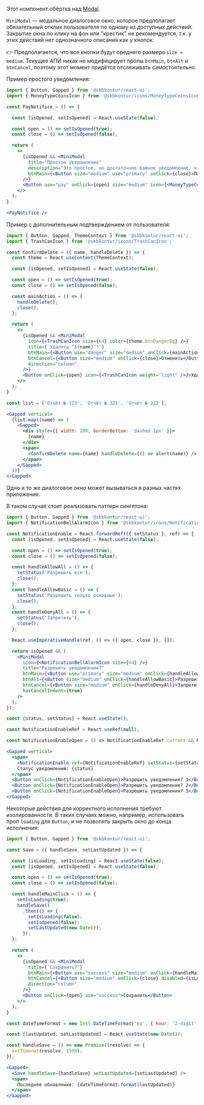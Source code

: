 Этот компонент обёртка над [Modal](#/Components/Modal/Modal).

`MiniModal` — модальное диалоговое окно, которое предполагает обязательный отклик пользователя по одному из доступных действий.
Закрытие окна по клику на фон или "крестик" не рекомендуется, т.к. у этих действий нет однозначного описания как у кнопок.

👉 Предполагается, что все кнопки будут среднего размера `size = medium`. Текущее АПИ никак не модифицирует пропы `btnMain`, `btnAlt` и `btnCancel`, поэтому этот момент придётся отслеживать самостоятельно.

Пример простого уведомления:

```jsx harmony
import { Button, Gapped } from '@skbkontur/react-ui';
import { MoneyTypeCoinsIcon } from '@skbkontur/icons/MoneyTypeCoinsIcon';

const PayNotifice = () => {

  const [isOpened, setIsOpened] = React.useState(false);

  const open = () => setIsOpened(true);
  const close = () => setIsOpened(false);

  return (
    <>
      {isOpened && <MiniModal
        title="Простое уведомление"
        description="Это простое, но достаточное важное уведомление, чтобы его показать в МиниМодалке"
        btnMain={<Button size="medium" use="primary" onClick={close}>Понятно</Button>}
      />}
      <Button use="pay" onClick={open} size="medium" icon={<MoneyTypeCoinsIcon />}>Оплата</Button>
    </>
  );
}

<PayNotifice />
```

Пример с дополнительным подтверждением от пользователя:

```jsx harmony
import { Button, Gapped, ThemeContext } from '@skbkontur/react-ui';
import { TrashCanIcon } from '@skbkontur/icons/TrashCanIcon';

const ConfirmDelete = ({ name, handleDelete }) => {
  const theme = React.useContext(ThemeContext);

  const [isOpened, setIsOpened] = React.useState(false);

  const open = () => setIsOpened(true);
  const close = () => setIsOpened(false);

  const mainAction = () => {
    handleDelete();
    close();
  };

  return (
    <>
      {isOpened && <MiniModal
        icon={<TrashCanIcon size={64} color={theme.btnDangerBg} />}
        title={`Удалить "${name}"?`}
        btnMain={<Button use="danger" size="medium" onClick={mainAction}>Удалить</Button>}
        btnCancel={<Button size="medium" onClick={close}>Отменить</Button>}
        direction="column"
      />}
      <Button onClick={open} icon={<TrashCanIcon weight="light" />}>Удалить</Button>
    </>
  );
}

const list = ['Отчёт № 123', 'Отчёт № 321', 'Отчёт № 222'];

<Gapped vertical>
  {list.map((name) => (
    <Gapped>
      <div style={{ width: 200, borderBottom: 'dashed 1px' }}>
        {name}
      </div>
      <span>
        <ConfirmDelete name={name} handleDelete={() => alert(name)} />
      </span>
    </Gapped>
  ))}
</Gapped>
```

Одно и то же диалоговое окно может вызываться в разных частях приложения.

В таком случае стоит реализовать паттерн синглтона:

```jsx harmony
import { Button, Gapped } from '@skbkontur/react-ui';
import { NotificationBellAlarmIcon } from '@skbkontur/icons/NotificationBellAlarmIcon';

const NotificationEnable = React.forwardRef(({ setStatus }, ref) => {
  const [isOpened, setIsOpened] = React.useState(false);

  const open = () => setIsOpened(true);
  const close = () => setIsOpened(false);

  const handleAllowAll = () => {
    setStatus('Разрешить все');
    close();
  };
  const handleAllowBasic = () => {
    setStatus('Разрешить только основные');
    close();
  };
  const handleDenyAll = () => {
    setStatus('Запретить');
    close();
  };

  React.useImperativeHandle(ref, () => ({ open, close }), []);

  return isOpened && (
    <MiniModal
      icon={<NotificationBellAlarmIcon size={64} />}
      title="Разрешить уведомления?"
      btnMain={<Button use="primary" size="medium" onClick={handleAllowAll}>Разрешить все</Button>}
      btnAlt={<Button size="medium" onClick={handleAllowBasic}>Разрешить только основные</Button>}
      btnCancel={<Button size="medium" onClick={handleDenyAll}>Запретить</Button>}
      hasCancelIndent={true}
    />
  );
});

const [status, setStatus] = React.useState();

const NotificationEnableRef = React.useRef(null);

const NotificationEnableOpen = () => NotificationEnableRef.current && NotificationEnableRef.current.open();

<Gapped vertical>
  <span>
    <NotificationEnable ref={NotificationEnableRef} setStatus={setStatus} />
    Статус уведомлений: {status}
  </span>
  <Button onClick={NotificationEnableOpen}>Разрешить уведомления? 1</Button>
  <Button onClick={NotificationEnableOpen}>Разрешить уведомления? 2</Button>
  <Button onClick={NotificationEnableOpen}>Разрешить уведомления? 3</Button>
</Gapped>
```

Некоторые действия для корректного исполнения требуют изолированности.
В таких случаях можно, например, использовать проп `loading` для `Button`, и не позволять закрыть окно до конца исполнения:

```jsx harmony
import { Button, Gapped } from '@skbkontur/react-ui';

const Save = ({ handleSave, setLastUpdated }) => {

  const [isLoading, setIsLoading] = React.useState(false);
  const [isOpened, setIsOpened] = React.useState(false);

  const open = () => setIsOpened(true);
  const close = () => setIsOpened(false);

  const handleMainClick = () => {
    setIsLoading(true);
    handleSave()
      .then(() => {
        setIsLoading(false);
        setIsOpened(false);
        setLastUpdated(new Date());
      });
  };

  return (
    <>
      {isOpened && <MiniModal
        title={`Сохранить?`}
        btnMain={<Button use="success" size="medium" onClick={handleMainClick} loading={isLoading}>Сохранить</Button>}
        btnCancel={<Button size="medium" onClick={close} disabled={isLoading}>Отменить</Button>}
        direction="column"
      />}
      <Button onClick={open} use="success">Сохранить</Button>
    </>
  );
}

const dateTimeFormat = new Intl.DateTimeFormat('nu', { hour: '2-digit', minute: '2-digit', second: '2-digit' });

const [lastUpdated, setLastUpdated] = React.useState(new Date());

const handleSave = () => new Promise((resolve) => {
  setTimeout(resolve, 1500);
});

<Gapped>
  <Save handleSave={handleSave} setLastUpdated={setLastUpdated} />
  <span>
    Последнее обновление: {dateTimeFormat.format(lastUpdated)}
  </span>
</Gapped>
```
